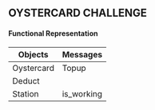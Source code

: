 ## OYSTERCARD CHALLENGE



#### Functional Representation

Objects  | Messages
------------- | -------------
Oystercard  | Topup
| Deduct
Station  | is_working
